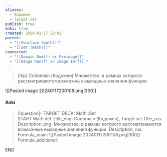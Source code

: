 ```yaml
---
aliases:
  - Кодомен
  - Target set
publish: true
anki: true
created: 2024-01-17 20:02
parent:
  - "[[Function (math)]]"
  - "[[Set (math)]]"
connected:
  - "[[Domain Dom(f) or Preimage]]"
  - "[[Range Ran(f) or Image Im(f)]]"
---
```


> [!tip] Codomain (Кодомен)
Множество, в рамках которого рассматриваются возможные выходные значения функции.

![[Pasted image 20240117200108.png|300]]

#### Anki
> [!question]-
TARGET DECK: Math::Set  
START
Math def
Title_eng: Codomain (Кодомен), Target set
Title_rus: 
Description_eng: Множество, в рамках которого рассматриваются возможные выходные значения функции.
Description_rus: 
Formula_main: ![[Pasted image 20240117200108.png|300]]
Formula_additional:
<!--ID: 1706040595541-->
END












